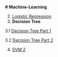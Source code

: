**# Machine-Learning**

2. <a href="https://www.analyticsvidhya.com/blog/2021/08/conceptual-understanding-of-logistic-regression-for-data-science-beginners/">Logistic Regression</a>
3. <b> Decision Tree </b>

3.1  <a href="https://www.analyticsvidhya.com/blog/2020/10/all-about-decision-tree-from-scratch-with-python-implementation/">Decision Tree Part 1</a>

3.2  <a href="https://www.kaggle.com/code/prashant111/decision-tree-classifier-tutorial">Decision Tree Part 2</a>

4. <a href="https://www.analyticsvidhya.com/blog/2021/10/support-vector-machinessvm-a-complete-guide-for-beginners/">SVM 2</a>
